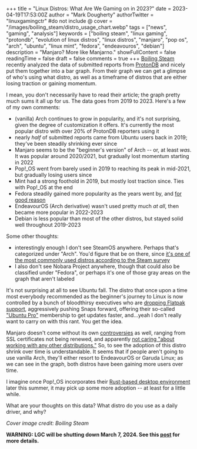 +++
title = "Linux Distros: What Are We Gaming on in 2023?"
date = 2023-04-19T17:53:00Z
author = "Mark Dougherty"
authorTwitter = "linuxgamingctr" #do not include @
cover = "/images/boiling_steam/distro_usage_chart.webp"
tags = ["news", "gaming", "analysis"]
keywords = ["boiling steam", "linux gaming", "protondb", "evolution of linux distros", "linux distros", "manjaro", "pop os", "arch", "ubuntu", "linux mint", "fedora", "endeavouros", "debian"]
description = "Manjaro? More like Manjarno."
showFullContent = false
readingTime = false
draft = false
comments = true
+++
[Boiling Steam](https://boilingsteam.com/manjaro-is-losing-ground-very-fast-as-a-linux-gaming-distro/#comments) recently analyzed the data of submitted reports from [ProtonDB](https://protondb.com) and nicely put them together into a bar graph. From their graph we can get a glimpse of who's using what distro, as well as a timeframe of distros that are either losing traction or gaining momentum.

I mean, you don't necessarily have to read their article; the graph pretty much sums it all up for us. The data goes from 2019 to 2023. Here's a few of my own comments:
- (vanilla) Arch continues to grow in popularity, and it's not surprising, given the degree of customization it offers. It's currently the most popular distro with over 20% of ProtonDB reporters using it
- nearly *half* of submitted reports came from Ubuntu users back in 2019; they've been steadily shrinking ever since
- Manjaro seems to be the "beginner's version" of Arch -- or, at least *was*. It was popular around 2020/2021, but gradually lost momentum starting in 2022
- Pop!_OS went from barely used in 2019 to reaching its peak in mid-2021, but gradually losing users since
- Mint had a strong foothold in 2019, but mostly lost traction since. Ties with Pop!_OS at the end
- Fedora steadily gained more popularity as the years went by, and [for good reason](https://linuxgamingcentral.com/posts/nobara-project-impressions/)
- EndeavourOS (Arch derivative) wasn't used pretty much *at all*, then became more popular in 2022-2023
- Debian is less popular than most of the other distros, but stayed solid well throughout 2019-2023

Some other thoughts:
- interestingly enough I don't see SteamOS anywhere. Perhaps that's categorized under "Arch". You'd figure that be on there, since [it's one of the most commonly used distros according to the Steam survey](https://www.phoronix.com/news/Steam-February-2023-Stats)
- I also don't see Nobara Project anywhere, though that could also be classified under "Fedora", or perhaps it's one of those gray areas on the graph that aren't labeled

It's not surprising at all to see Ubuntu fall. The distro that once upon a time most everybody recommended as the beginner's journey to Linux is now controlled by a bunch of bloodthirsy executives who are [dropping Flatpak support](https://linuxgamingcentral.com/posts/ubuntu-drops-flatpak-support/), aggressively pushing Snaps forward, offering their so-called ["Ubuntu Pro"](https://www.phoronix.com/news/Canonical-Ubuntu-Pro-GA) membership to get updates faster, and...yeah I don't really want to carry on with this rant. You get the idea.

Manjaro doesn't come without its own [controversies](https://distrowatch.com/weekly.php?issue=20230417#manjaro) as well, ranging from SSL certificates not being renewed, and apparently [not caring "about working with any other distributions."](https://blog.brixit.nl/why-i-left-pine64/) So, to see the adoption of this distro shrink over time is understandable. It seems that if people aren't going to use vanilla Arch, they'll either resort to EndeavourOS or Garuda Linux; as we can see in the graph, both distros have been gaining more users over time.

I imagine once Pop!_OS incorporates their [Rust-based desktop environment](https://linuxgamingcentral.com/posts/system76_new_de_written_in_rust/) later this summer, it may pick up some more adoption -- at least for a little while.

What are your thoughts on this data? What distro do you use as a daily driver, and why?

*Cover image credit: Boiling Steam*

**WARNING: LGC will be shutting down March 7, 2024. See this [post](https://linuxgamingcentral.com/posts/the-end-of-lgc/) for more details.**
